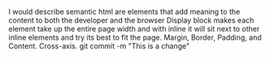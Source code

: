  I would describe semantic html are elements that add meaning to the content to both the developer and the browser
 Display block makes each element take up the entire page width and with inline it will sit next to other inline elements and try its best to fit the page.
 Margin, Border, Padding, and Content. 
Cross-axis.
git commit -m "This is a change"